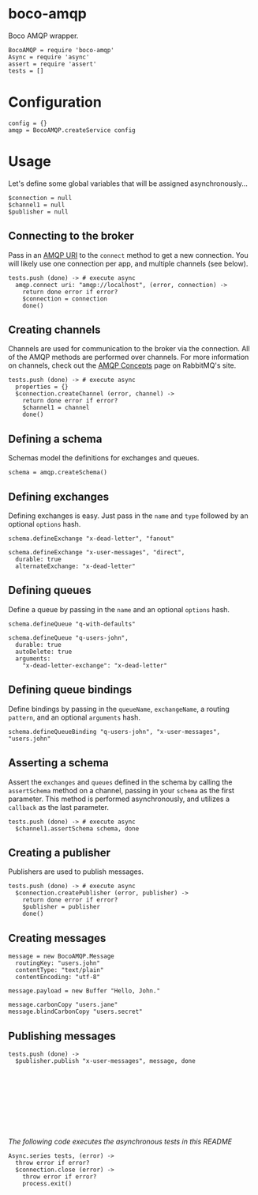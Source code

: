 # boco-amqp

Boco AMQP wrapper.

    BocoAMQP = require 'boco-amqp'
    Async = require 'async'
    assert = require 'assert'
    tests = []

# Configuration

    config = {}
    amqp = BocoAMQP.createService config

# Usage

Let's define some global variables that will be assigned asynchronously...

    $connection = null
    $channel1 = null
    $publisher = null

## Connecting to the broker

Pass in an [AMQP URI] to the `connect` method to get a new connection. You will likely use one connection per app, and multiple channels (see below).

    tests.push (done) -> # execute async
      amqp.connect uri: "amqp://localhost", (error, connection) ->
        return done error if error?
        $connection = connection
        done()

## Creating channels

Channels are used for communication to the broker via the connection. All of the AMQP methods are performed over channels. For more information on channels, check out the [AMQP Concepts] page on RabbitMQ's site.

    tests.push (done) -> # execute async
      properties = {}
      $connection.createChannel (error, channel) ->
        return done error if error?
        $channel1 = channel
        done()


## Defining a schema

Schemas model the definitions for exchanges and queues.

    schema = amqp.createSchema()


## Defining exchanges

Defining exchanges is easy. Just pass in the `name` and `type` followed by an optional `options` hash.

    schema.defineExchange "x-dead-letter", "fanout"

    schema.defineExchange "x-user-messages", "direct",
      durable: true
      alternateExchange: "x-dead-letter"

## Defining queues

Define a queue by passing in the `name` and an optional `options` hash.

    schema.defineQueue "q-with-defaults"

    schema.defineQueue "q-users-john",
      durable: true
      autoDelete: true
      arguments:
        "x-dead-letter-exchange": "x-dead-letter"

## Defining queue bindings

Define bindings by passing in the `queueName`, `exchangeName`, a routing `pattern`, and an optional `arguments` hash.

    schema.defineQueueBinding "q-users-john", "x-user-messages", "users.john"

## Asserting a schema

Assert the `exchanges` and `queues` defined in the schema by calling the `assertSchema` method on a channel, passing in your `schema` as the first parameter. This method is performed asynchronously, and utilizes a `callback` as the last parameter.

    tests.push (done) -> # execute async
      $channel1.assertSchema schema, done

## Creating a publisher

Publishers are used to publish messages.

    tests.push (done) -> # execute async
      $connection.createPublisher (error, publisher) ->
        return done error if error?
        $publisher = publisher
        done()

## Creating messages

    message = new BocoAMQP.Message
      routingKey: "users.john"
      contentType: "text/plain"
      contentEncoding: "utf-8"

    message.payload = new Buffer "Hello, John."

    message.carbonCopy "users.jane"
    message.blindCarbonCopy "users.secret"


## Publishing messages

    tests.push (done) ->
      $publisher.publish "x-user-messages", message, done


<br><br><br><br>
---

_The following code executes the asynchronous tests in this README_

    Async.series tests, (error) ->
      throw error if error?
      $connection.close (error) ->
        throw error if error?
        process.exit()

[AMQP URI]: https://www.rabbitmq.com/uri-spec.html
[confirmation mode]: https://www.rabbitmq.com/confirms.html
[AMQP Concepts]: https://www.rabbitmq.com/tutorials/amqp-concepts.html

